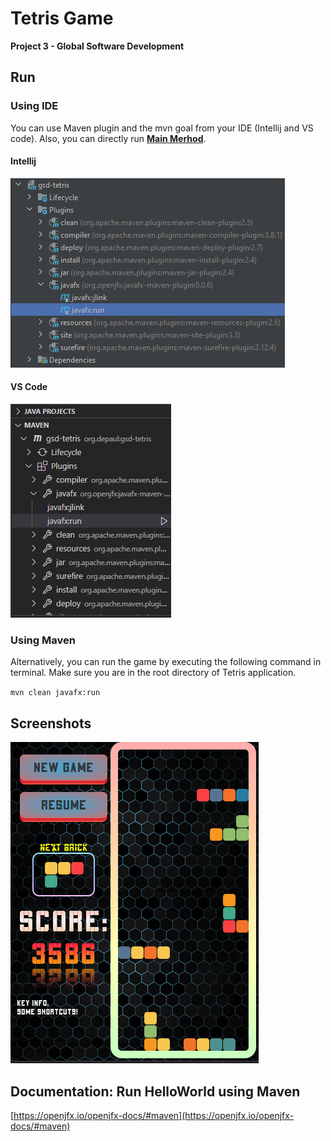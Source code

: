 Tetris Game
=============

**Project 3 - Global Software Development**

## Run

### Using IDE
You can use Maven plugin and the mvn goal from your IDE (Intellij and VS code). Also, you can directly run 
[**Main Merhod**](src/main/java/org/depaul/app/Main.java).

#### Intellij

![img.png](demo/maven-plugin-intellij.png)

#### VS Code

![img.png](demo/maven-plugin-vscode.png)

### Using Maven

Alternatively, you can run the game by executing the following command in terminal. Make sure you are in the root directory of Tetris application.

`mvn clean javafx:run
`

## Screenshots
![img.png](demo/screenshot.png)


## Documentation: Run HelloWorld using Maven

[https://openjfx.io/openjfx-docs/#maven](https://openjfx.io/openjfx-docs/#maven)